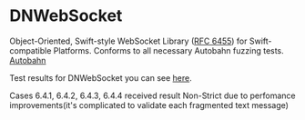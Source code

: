 # DNWebSocket

Object-Oriented, Swift-style WebSocket Library ([RFC 6455](https://tools.ietf.org/html/rfc6455>)) for Swift-compatible Platforms.
Conforms to all necessary Autobahn fuzzing tests. [Autobahn](http://autobahn.ws/testsuite/>)

Test results for DNWebSocket you can see [here](https://glebradchenko.github.io/dnwebsocket.github.io/).

Cases 6.4.1, 6.4.2, 6.4.3, 6.4.4 received result Non-Strict due to perfomance improvements(it's complicated to validate each fragmented text message)
